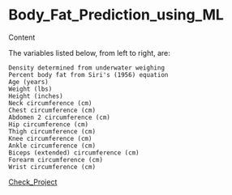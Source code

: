# Body_Fat_Prediction_using_ML

Content

The variables listed below, from left to right, are:

    Density determined from underwater weighing
    Percent body fat from Siri's (1956) equation
    Age (years)
    Weight (lbs)
    Height (inches)
    Neck circumference (cm)
    Chest circumference (cm)
    Abdomen 2 circumference (cm)
    Hip circumference (cm)
    Thigh circumference (cm)
    Knee circumference (cm)
    Ankle circumference (cm)
    Biceps (extended) circumference (cm)
    Forearm circumference (cm)
    Wrist circumference (cm)


<a href="shorturl.at/jry28" target="_blank">Check_Project</a>

